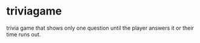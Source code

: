 # triviagame
 trivia game that shows only one question until the player answers it or their time runs out.
